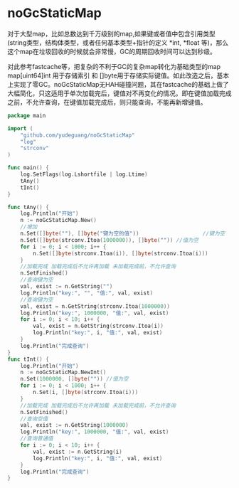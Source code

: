 # noGcStaticMap

对于大型map，比如总数达到千万级别的map,如果键或者值中包含引用类型(string类型，结构体类型，或者任何基本类型+指针的定义 *int, *float 等)，那么这个map在垃圾回收的时候就会非常慢，GC的周期回收时间可以达到秒级。

对此参考fastcache等，把复杂的不利于GC的复杂map转化为基础类型的map map[uint64]int 用于存储索引 和 []byte用于存储实际键值。如此改造之后，基本上实现了零GC。noGcStaticMap无HAH碰撞问题，其在fastcache的基础上做了大幅简化，只这适用于单次加载完后，键值对不再变化的情况。即在键值加载完成之前，不允许查询，在键值加载完成后，则只能查询，不能再新增键值。
```go
package main

import (
	"github.com/yudeguang/noGcStaticMap"
	"log"
	"strconv"
)

func main() {
	log.SetFlags(log.Lshortfile | log.Ltime)
	tAny()
	tInt()
}

func tAny() {
	log.Println("开始")
	n := noGcStaticMap.New()
	//增加
	n.Set([]byte(""), []byte("键为空的值"))                    //键为空
	n.Set([]byte(strconv.Itoa(1000000)), []byte("")) //值为空
	for i := 0; i < 1000; i++ {
		n.Set([]byte(strconv.Itoa(i)), []byte(strconv.Itoa(i)))
	}
	//加载完成 加载完成后不允许再加载 未加载完成前，不允许查询
	n.SetFinished()
	//查询键为空
	val, exist := n.GetString("")
	log.Println("key:", "", "值:", val, exist)
	//查询键为空
	val, exist = n.GetString(strconv.Itoa(1000000))
	log.Println("key:", 1000000, "值:", val, exist)
	for i := 0; i < 10; i++ {
		val, exist = n.GetString(strconv.Itoa(i))
		log.Println("key:", i, "值:", val, exist)
	}
	log.Println("完成查询")
}
func tInt() {
	log.Println("开始")
	n := noGcStaticMap.NewInt()
	n.Set(1000000, []byte("")) //值为空
	for i := 0; i < 1000; i++ {
		n.Set(i, []byte(strconv.Itoa(i)))
	}
	//加载完成 加载完成后不允许再加载 未加载完成前，不允许查询
	n.SetFinished()
	//查询空值
	val, exist := n.GetString(1000000)
	log.Println("key:", 1000000, "值:", val, exist)
	//查询普通值
	for i := 0; i < 10; i++ {
		val, exist := n.GetString(i)
		log.Println("key:", i, "值:", val, exist)
	}
	log.Println("完成查询")
}
```
